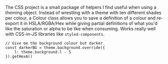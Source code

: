 The CSS project is a small package of helpers I find useful when using a theming object. Instead of wrestling with a theme with ten different shades per colour, a Colour class allows you to save a definition of a colour and re-export it in HSLA/RGBA/Hex while giving partial definitions of what you'd like the saturation or alpha to be like when consuming. Works really well with CSS-in-JS libraries like `styled-components`.

```
// Give me the background colour but darker
const darkerBG = theme.background.override({
    l: theme.background.l - 5
}).getHexA()
```
